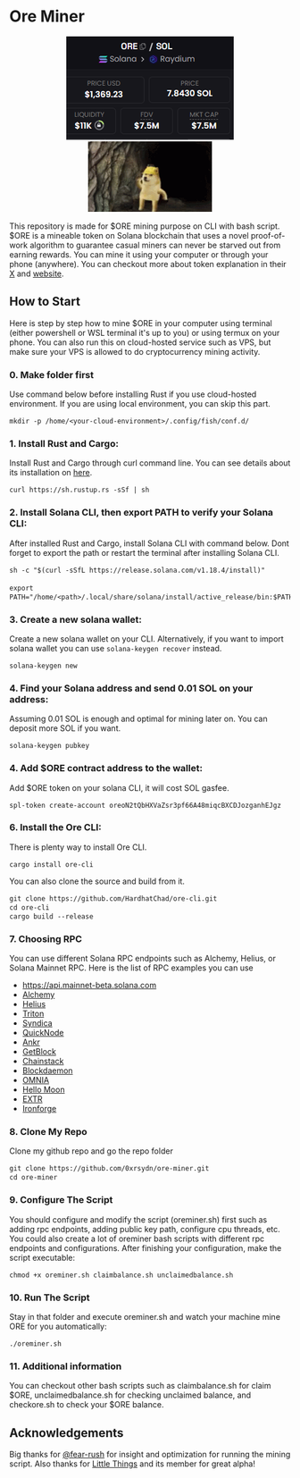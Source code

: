 # Ore Miner

<p align="center">
  <img src="img/Screenshot_23.png" alt="ore">
  <img src="img/dog-destroy.gif"
</p>

This repository is made for $ORE mining purpose on CLI with bash script. $ORE is a mineable token on  Solana blockchain that uses a novel proof-of-work algorithm to guarantee casual miners can never be starved out from earning rewards. You can mine it using your computer or through your phone (anywhere). You can checkout more about token explanation in their [X](https://twitter.com/OreSupply/status/1775176540340547818) and [website](https://ore.supply/).

## How to Start

Here is step by step how to mine $ORE in your computer using terminal (either powershell or WSL terminal it's up to you) or using termux on your phone. You can also run this on cloud-hosted service such as VPS, but make sure your VPS is allowed to do cryptocurrency mining activity.

### 0. Make folder first
Use command below before installing Rust if you use cloud-hosted environment. If you are using local environment, you can skip this part.
```
mkdir -p /home/<your-cloud-environment>/.config/fish/conf.d/
```

### 1. Install Rust and Cargo:
Install Rust and Cargo through curl command line. You can see details about its installation on [here](https://www.rust-lang.org/tools/install).
```
curl https://sh.rustup.rs -sSf | sh
```

### 2. Install Solana CLI, then export PATH to verify your Solana CLI:
After installed Rust and Cargo, install Solana CLI with command below. Dont forget to export the path or restart the terminal after installing Solana CLI.
```
sh -c "$(curl -sSfL https://release.solana.com/v1.18.4/install)"

export PATH="/home/<path>/.local/share/solana/install/active_release/bin:$PATH"
```

### 3. Create a new solana wallet:
Create a new solana wallet on your CLI. Alternatively, if you want to import solana wallet you can use `solana-keygen recover` instead.
```
solana-keygen new
```
### 4. Find your Solana address and send 0.01 SOL on your address:
Assuming 0.01 SOL is enough and optimal for mining later on. You can deposit more SOL if you want.
```
solana-keygen pubkey
```

### 4. Add $ORE contract address to the wallet:
Add $ORE token on your solana CLI, it will cost SOL gasfee.
```
spl-token create-account oreoN2tQbHXVaZsr3pf66A48miqcBXCDJozganhEJgz
```

### 6. Install the Ore CLI:
There is plenty way to install Ore CLI. 
```
cargo install ore-cli
```
You can also clone the source and build from it.
```
git clone https://github.com/HardhatChad/ore-cli.git
cd ore-cli
cargo build --release
```

### 7. Choosing RPC
You can use different Solana RPC endpoints such as Alchemy, Helius, or Solana Mainnet RPC. Here is the list of RPC examples you can use
- https://api.mainnet-beta.solana.com
- [Alchemy](https://www.alchemy.com/solana)
- [Helius](https://www.helius.dev/)
- [Triton](https://triton.one/)
- [Syndica](https://syndica.io/)
- [QuickNode](https://www.quicknode.com/docs/solana)
- [Ankr](https://www.ankr.com/rpc/solana/)
- [GetBlock](https://getblock.io/nodes/sol/)
- [Chainstack](https://chainstack.com/build-better-with-solana/)
- [Blockdaemon](https://www.blockdaemon.com/protocols/solana)
- [OMNIA](https://omniatech.io/pages/solana-rpc/)
- [Hello Moon](https://www.hellomoon.io/developers)
- [EXTR](https://extrnode.com/solana/)
- [Ironforge](https://ore.supply/settings)

### 8. Clone My Repo
Clone my github repo and go the repo folder
```
git clone https://github.com/0xrsydn/ore-miner.git
cd ore-miner
```

### 9. Configure The Script
You should configure and modify the script (oreminer.sh) first such as adding rpc endpoints, adding public key path, configure cpu threads, etc. You could also create a lot of oreminer bash scripts with different rpc endpoints and configurations. After finishing your configuration, make the script executable:
```
chmod +x oreminer.sh claimbalance.sh unclaimedbalance.sh
```

### 10. Run The Script
Stay in that folder and execute oreminer.sh and watch your machine mine ORE for you automatically:
```
./oreminer.sh
```

### 11. Additional information
You can checkout other bash scripts such as claimbalance.sh for claim $ORE, unclaimedbalance.sh for checking unclaimed balance, and checkore.sh to check your $ORE balance. 


## Acknowledgements

Big thanks for [@fear-rush](https://github.com/fear-rush) for insight and optimization for running the mining script. Also thanks for [Little Things](https://t.me/yourlittlething) and its member for great alpha!

